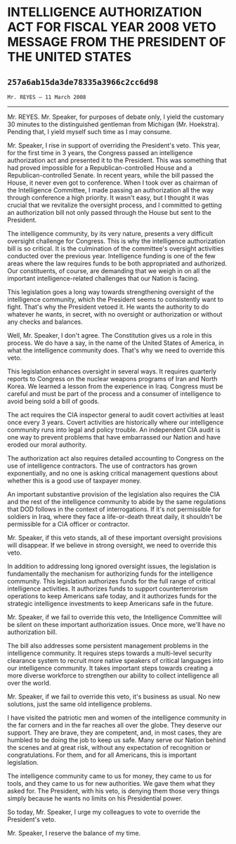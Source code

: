 # INTELLIGENCE AUTHORIZATION ACT FOR FISCAL YEAR 2008 VETO MESSAGE FROM  THE PRESIDENT OF THE UNITED STATES
## `257a6ab15da3de78335a3966c2cc6d98`
`Mr. REYES — 11 March 2008`

---


Mr. REYES. Mr. Speaker, for purposes of debate only, I yield the 
customary 30 minutes to the distinguished gentleman from Michigan (Mr. 
Hoekstra). Pending that, I yield myself such time as I may consume.

Mr. Speaker, I rise in support of overriding the President's veto. 
This year, for the first time in 3 years, the Congress passed an 
intelligence authorization act and presented it to the President. This 
was something that had proved impossible for a Republican-controlled 
House and a Republican-controlled Senate. In recent years, while the 
bill passed the House, it never even got to conference. When I took 
over as chairman of the Intelligence Committee, I made passing an 
authorization all the way through conference a high priority. It wasn't 
easy, but I thought it was crucial that we revitalize the oversight 
process, and I committed to getting an authorization bill not only 
passed through the House but sent to the President.

The intelligence community, by its very nature, presents a very 
difficult oversight challenge for Congress. This is why the 
intelligence authorization bill is so critical. It is the culmination 
of the committee's oversight activities conducted over the previous 
year. Intelligence funding is one of the few areas where the law 
requires funds to be both appropriated and authorized. Our 
constituents, of course, are demanding that we weigh in on all the 
important intelligence-related challenges that our Nation is facing.

This legislation goes a long way towards strengthening oversight of 
the intelligence community, which the President seems to consistently 
want to fight. That's why the President vetoed it. He wants the 
authority to do whatever he wants, in secret, with no oversight or 
authorization or without any checks and balances.

Well, Mr. Speaker, I don't agree. The Constitution gives us a role in 
this process. We do have a say, in the name of the United States of 
America, in what the intelligence community does. That's why we need to 
override this veto.

This legislation enhances oversight in several ways. It requires 
quarterly reports to Congress on the nuclear weapons programs of Iran 
and North Korea. We learned a lesson from the experience in Iraq. 
Congress must be careful and must be part of the process and a consumer 
of intelligence to avoid being sold a bill of goods.

The act requires the CIA inspector general to audit covert activities 
at least once every 3 years. Covert activities are historically where 
our intelligence community runs into legal and policy trouble. An 
independent CIA audit is one way to prevent problems that have 
embarrassed our Nation and have eroded our moral authority.

The authorization act also requires detailed accounting to Congress 
on the use of intelligence contractors. The use of contractors has 
grown exponentially, and no one is asking critical management questions 
about whether this is a good use of taxpayer money.

An important substantive provision of the legislation also requires 
the CIA and the rest of the intelligence community to abide by the same 
regulations that DOD follows in the context of interrogations. If it's 
not permissible for soldiers in Iraq, where they face a life-or-death 
threat daily, it shouldn't be permissible for a CIA officer or 
contractor.

Mr. Speaker, if this veto stands, all of these important oversight 
provisions will disappear. If we believe in strong oversight, we need 
to override this veto.

In addition to addressing long ignored oversight issues, the 
legislation is fundamentally the mechanism for authorizing funds for 
the intelligence community. This legislation authorizes funds for the 
full range of critical intelligence activities. It authorizes funds to 
support counterterrorism operations to keep Americans safe today, and 
it authorizes funds for the strategic intelligence investments to keep 
Americans safe in the future.

Mr. Speaker, if we fail to override this veto, the Intelligence 
Committee will be silent on these important authorization issues. Once 
more, we'll have no authorization bill.

The bill also addresses some persistent management problems in the 
intelligence community. It requires steps towards a multi-level 
security clearance system to recruit more native speakers of critical 
languages into our intelligence community. It takes important steps 
towards creating a more diverse workforce to strengthen our ability to 
collect intelligence all over the world.

Mr. Speaker, if we fail to override this veto, it's business as 
usual. No new solutions, just the same old intelligence problems.

I have visited the patriotic men and women of the intelligence 
community in the far corners and in the far reaches all over the globe. 
They deserve our support. They are brave, they are competent, and, in 
most cases, they are humbled to be doing the job to keep us safe. Many 
serve our Nation behind the scenes and at great risk, without any 
expectation of recognition or congratulations. For them, and for all 
Americans, this is important legislation.

The intelligence community came to us for money, they came to us for 
tools, and they came to us for new authorities. We gave them what they 
asked for. The President, with his veto, is denying them those very 
things simply because he wants no limits on his Presidential power.

So today, Mr. Speaker, I urge my colleagues to vote to override the 
President's veto.

Mr. Speaker, I reserve the balance of my time.